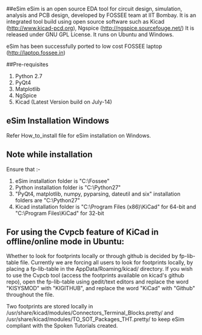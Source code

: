 ##eSim
eSim is an open source EDA tool for circuit design, simulation, analysis and PCB design, developed by FOSSEE team at IIT Bombay. 
It is an integrated tool build using open source software such as Kicad (http://www.kicad-pcd.org), Ngspice (http://ngspice.sourcefouge.net/) 
It is released under GNU GPL License. It runs on Ubuntu and Windows.

eSim has been successfully ported to low cost FOSSEE laptop (http://laptop.fossee.in)


##Pre-requisites
1. Python 2.7
2. PyQt4
3. Matplotlib
4. NgSpice 
5. Kicad (Latest Version build on July-14)


## eSim Installation Windows
Refer How_to_install file for eSim installation on Windows.


## Note while installation
Ensure that :-
1. eSim installation folder is "C:\Fossee\"
2. Python installation folder is "C:\Python27\"
3. "PyQt4, matplotlib, numpy, pyparsing, dateutil and six" installation folders are "C:\Python27\"
4. Kicad installation folder is "C:\Program Files (x86)\KiCad" for 64-bit and "C:\Program Files\KiCad" for 32-bit 


## For using the Cvpcb feature of KiCad in offline/online mode in Ubuntu:
Whether to look for footprints locally or through github is decided by fp-lib-table file.
Currently we are forcing all users to look for footprints locally, by placing a fp-lib-table in the AppData/Roaming/kicad/ directory.
If you wish to use the Cvpcb tool (access the footprints available on kicad's github repo), open the fp-lib-table using gedit/text editors and replace the word "KISYSMOD" with "KIGITHUB", and replace the word "KiCad" with "Github" throughout the file.

Two footprints are stored locally in /usr/share/kicad/modules/Connectors_Terminal_Blocks.pretty/
and /usr/share/kicad/modules/TO_SOT_Packages_THT.pretty/ to keep eSim compliant with the Spoken Tutorials created.